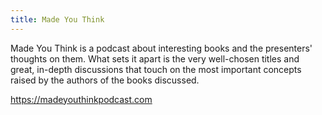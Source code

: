 ```yaml
---
title: Made You Think
---
```


Made You Think is a podcast about interesting books and the presenters' thoughts on them. What sets it apart is the very well-chosen titles and great, in-depth discussions that touch on the most important concepts raised by the authors of the books discussed.

https://madeyouthinkpodcast.com